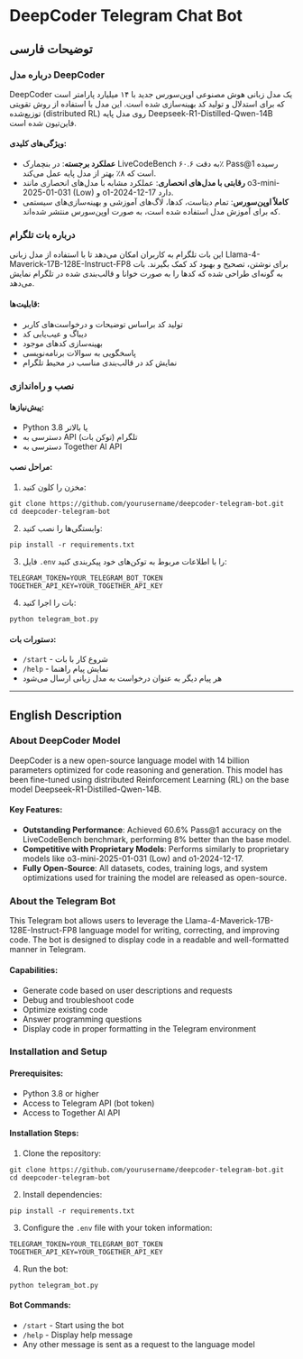 # DeepCoder Telegram Chat Bot

## توضیحات فارسی

### درباره مدل DeepCoder
DeepCoder یک مدل زبانی هوش مصنوعی اوپن‌سورس جدید با ۱۴ میلیارد پارامتر است که برای استدلال و تولید کد بهینه‌سازی شده است. این مدل با استفاده از روش تقویتی توزیع‌شده (distributed RL) روی مدل پایه Deepseek-R1-Distilled-Qwen-14B فاین‌تیون شده است.

#### ویژگی‌های کلیدی:
- **عملکرد برجسته**: در بنچمارک LiveCodeBench به دقت ۶۰.۶٪ Pass@1 رسیده است که ۸٪ بهتر از مدل پایه عمل می‌کند.
- **رقابتی با مدل‌های انحصاری**: عملکرد مشابه با مدل‌های انحصاری مانند o3-mini-2025-01-031 (Low) و o1-2024-12-17 دارد.
- **کاملاً اوپن‌سورس**: تمام دیتاست، کدها، لاگ‌های آموزشی و بهینه‌سازی‌های سیستمی که برای آموزش مدل استفاده شده است، به صورت اوپن‌سورس منتشر شده‌اند.

### درباره بات تلگرام
این بات تلگرام به کاربران امکان می‌دهد تا با استفاده از مدل زبانی Llama-4-Maverick-17B-128E-Instruct-FP8 برای نوشتن، تصحیح و بهبود کد کمک بگیرند. بات به گونه‌ای طراحی شده که کدها را به صورت خوانا و قالب‌بندی شده در تلگرام نمایش می‌دهد.

#### قابلیت‌ها:
- تولید کد براساس توضیحات و درخواست‌های کاربر
- دیباگ و عیب‌یابی کد
- بهینه‌سازی کدهای موجود
- پاسخگویی به سوالات برنامه‌نویسی
- نمایش کد در قالب‌بندی مناسب در محیط تلگرام

### نصب و راه‌اندازی

#### پیش‌نیازها:
- Python 3.8 یا بالاتر
- دسترسی به API تلگرام (توکن بات)
- دسترسی به Together AI API

#### مراحل نصب:
1. مخزن را کلون کنید:
```
git clone https://github.com/yourusername/deepcoder-telegram-bot.git
cd deepcoder-telegram-bot
```

2. وابستگی‌ها را نصب کنید:
```
pip install -r requirements.txt
```

3. فایل `.env` را با اطلاعات مربوط به توکن‌های خود پیکربندی کنید:
```
TELEGRAM_TOKEN=YOUR_TELEGRAM_BOT_TOKEN
TOGETHER_API_KEY=YOUR_TOGETHER_API_KEY
```

4. بات را اجرا کنید:
```
python telegram_bot.py
```

#### دستورات بات:
- `/start` - شروع کار با بات
- `/help` - نمایش پیام راهنما
- هر پیام دیگر به عنوان درخواست به مدل زبانی ارسال می‌شود

---

## English Description

### About DeepCoder Model
DeepCoder is a new open-source language model with 14 billion parameters optimized for code reasoning and generation. This model has been fine-tuned using distributed Reinforcement Learning (RL) on the base model Deepseek-R1-Distilled-Qwen-14B.

#### Key Features:
- **Outstanding Performance**: Achieved 60.6% Pass@1 accuracy on the LiveCodeBench benchmark, performing 8% better than the base model.
- **Competitive with Proprietary Models**: Performs similarly to proprietary models like o3-mini-2025-01-031 (Low) and o1-2024-12-17.
- **Fully Open-Source**: All datasets, codes, training logs, and system optimizations used for training the model are released as open-source.

### About the Telegram Bot
This Telegram bot allows users to leverage the Llama-4-Maverick-17B-128E-Instruct-FP8 language model for writing, correcting, and improving code. The bot is designed to display code in a readable and well-formatted manner in Telegram.

#### Capabilities:
- Generate code based on user descriptions and requests
- Debug and troubleshoot code
- Optimize existing code
- Answer programming questions
- Display code in proper formatting in the Telegram environment

### Installation and Setup

#### Prerequisites:
- Python 3.8 or higher
- Access to Telegram API (bot token)
- Access to Together AI API

#### Installation Steps:
1. Clone the repository:
```
git clone https://github.com/yourusername/deepcoder-telegram-bot.git
cd deepcoder-telegram-bot
```

2. Install dependencies:
```
pip install -r requirements.txt
```

3. Configure the `.env` file with your token information:
```
TELEGRAM_TOKEN=YOUR_TELEGRAM_BOT_TOKEN
TOGETHER_API_KEY=YOUR_TOGETHER_API_KEY
```

4. Run the bot:
```
python telegram_bot.py
```

#### Bot Commands:
- `/start` - Start using the bot
- `/help` - Display help message
- Any other message is sent as a request to the language model
